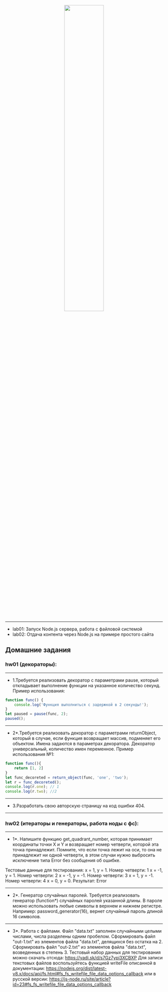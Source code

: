 <p align="center"><img width="50%" src="https://habrastorage.org/files/d73/188/3c6/d731883c64dd45baa761c17a53f42759.png"></p>

-----------------------------------------------------
* lab01: Запуск Node.js сервера, работа с файловой системой
* lab02: Отдача контента через Node.js на примере простого сайта


Домашние задания
-----------------------------------------------------
### hw01 (декораторы): 
-----------------------------------------------------
* 1.Требуется реализовать декоратор с параметрами pause, 
который откладывает выполнение функции на указанное 
количество секунд. 
Пример использования:
```js
function func() {
	console.log('Функция выполниться с задержкой в 2 секунды!');
}
let paused = pause(func, 2);
paused();
```
-----------------------------------------------------
* 2*.Требуется реализовать декоратор с параметрами returnObject, 
который в случае, если функция возвращает массив, подменяет 
его объектом. Имена задаются в параметрах декоратора. Декоратор 
универсальный, количество имен переменное.
Пример использования №1:
```js
function func(){
	return [1, 2]
}
let func_decoreted = return_object(func, 'one', 'two');
let r = func_decoreted();
console.log(r.one); // 1
console.log(r.two); //2
```
-----------------------------------------------------
* 3.Разработать свою авторскую страницу на код ошибки 404.
-----------------------------------------------------
### hw02 (итераторы и генераторы, работа ноды с фс): 
-----------------------------------------------------
* 1*. Напишите функцию get_quadrant_number, которая принимает 
координаты точки X и Y и возвращает номер четверти, которой 
эта точка принадлежит. Помните, что если точка лежит на оси, то 
она не принадлежит ни одной четверти, в этом случаи нужно 
выбросить исключение типа Error без сообщения об ошибке.

Тестовые данные для тестирования:
x = 1, y = 1. Номер четверти: 1
x = -1, y = 1. Номер четверти: 2
x = -1, y = -1. Номер четверти: 3
x = 1, y = -1. Номер четверти: 4
x = 0, y = 0. Результат: Error
 
-----------------------------------------------------
* 2*. Генератор случайных паролей. Требуется реализовать генератор
(function*) случайных паролей указанной длины. В пароле можно 
использовать любые символы в верхнем и нижнем регистре. 
Например: password_generator(16), вернет случайный пароль 
длиной 16 символов.

-----------------------------------------------------
* 3*. Работа с файлами. Файл "data.txt" заполнен случайными целыми числами, 
числа разделены одним пробелом.
Сформировать файл "out-1.txt" из элементов файла "data.txt", делящихся 
без остатка на 2. Сформировать файл "out-2.txt" из элементов файла "data.txt", 
возведенных в степень 3. Тестовый набор данных для тестирования можно 
скачать отсюда: https://yadi.sk/d/s7Gz7ypi3XCBXP 
Для записи текстовых файлов воспользуйтесь функцией 
writeFile описанной в документации: 
https://nodejs.org/dist/latest-v8.x/docs/api/fs.html#fs_fs_writefile_file_data_options_callback
или в русской версии: 
https://js-node.ru/site/article?id=23#fs_fs_writefile_file_data_options_callback